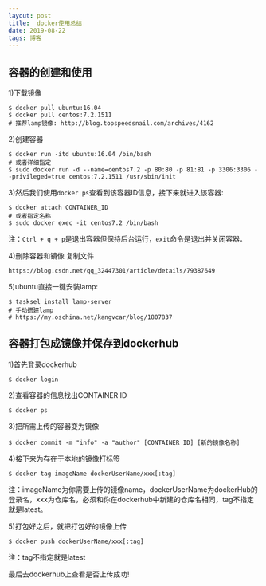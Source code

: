 ```yaml
---
layout: post
title:  docker使用总结
date: 2019-08-22
tags: 博客
---
```


## 容器的创建和使用

1)下载镜像

    $ docker pull ubuntu:16.04
    $ docker pull centos:7.2.1511
    # 推荐lamp镜像: http://blog.topspeedsnail.com/archives/4162

2)创建容器

    $ docker run -itd ubuntu:16.04 /bin/bash
    # 或者详细指定
    $ sudo docker run -d --name=centos7.2 -p 80:80 -p 81:81 -p 3306:3306 --privileged=true centos:7.2.1511 /usr/sbin/init

3)然后我们使用`docker ps`查看到该容器ID信息，接下来就进入该容器:

    $ docker attach CONTAINER_ID
    # 或者指定名称
    $ sudo docker exec -it centos7.2 /bin/bash

注：`Ctrl + q + p`是退出容器但保持后台运行，`exit`命令是退出并关闭容器。

4)删除容器和镜像 复制文件

    https://blog.csdn.net/qq_32447301/article/details/79387649

5)ubuntu直接一键安装lamp:

    $ tasksel install lamp-server
    # 手动搭建lamp
    # https://my.oschina.net/kangvcar/blog/1807837

## 容器打包成镜像并保存到dockerhub

1)首先登录dockerhub

    $ docker login

2)查看容器的信息找出CONTAINER ID

    $ docker ps

3)把所需上传的容器变为镜像

    $ docker commit -m "info" -a "author" [CONTAINER ID] [新的镜像名称]

4)接下来为存在于本地的镜像打标签

    $ docker tag imageName dockerUserName/xxx[:tag]

注：imageName为你需要上传的镜像name，dockerUserName为dockerHub的登录名，xxx为仓库名，必须和你在dockerhub中新建的仓库名相同，tag不指定就是latest。

5)打包好之后，就把打包好的镜像上传

    $ docker push dockerUserName/xxx[:tag]

注：tag不指定就是latest

最后去dockerhub上查看是否上传成功!

